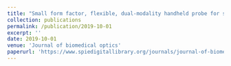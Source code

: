 ```yaml
---
title: "Small form factor, flexible, dual-modality handheld probe for smartphone-based, point-of-care oral and oropharyngeal cancer screening"
collection: publications
permalink: /publication/2019-10-01
excerpt: ''
date: 2019-10-01
venue: 'Journal of biomedical optics'
paperurl: 'https://www.spiedigitallibrary.org/journals/journal-of-biomedical-optics/volume-24/issue-10/106003/Small-form-factor-flexible-dual-modality-handheld-probe-for-smartphone/10.1117/1.JBO.24.10.106003.full'
---
```

